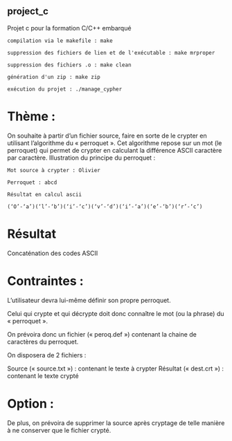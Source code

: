 ## project_c
Projet c pour la formation C/C++ embarqué


```
compilation via le makefile : make
```

```
suppression des fichiers de lien et de l'exécutable : make mrproper
```

```
suppression des fichiers .o : make clean
```

```
génération d'un zip : make zip
```

```
exécution du projet : ./manage_cypher
```

# Thème :

On souhaite à partir d’un fichier source, faire en sorte de le crypter en utilisant l’algorithme du « perroquet ».
Cet algorithme repose sur un mot (le perroquet) qui permet de crypter en calculant la différence ASCII caractère par caractère.
Illustration du principe du perroquet :

```
Mot source à crypter : Olivier
```

```
Perroquet : abcd
```

```
Résultat en calcul ascii

(‘O’-‘a’)(‘l’-‘b’)(‘i’-‘c’)(‘v’-‘d’)(‘i’-‘a’)(‘e’-‘b’)(‘r’-‘c’)
```

# Résultat

Concaténation des codes ASCII


# Contraintes : 

L’utilisateur devra lui-même définir son propre perroquet.

Celui qui crypte et qui décrypte doit donc connaître le mot (ou la phrase) du « perroquet ». 

On prévoira donc un fichier (« peroq.def ») contenant la chaine de caractères du perroquet.

On disposera de 2 fichiers :

Source (« source.txt ») : contenant le texte à crypter
Résultat (« dest.crt ») : contenant le texte crypté

# Option :

De plus, on prévoira de supprimer la source après cryptage de telle manière à ne conserver que le fichier crypté.
